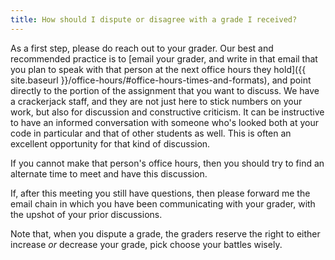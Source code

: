 ```yaml
---
title: How should I dispute or disagree with a grade I received?
---
```


As a first step, please do reach out to your grader. Our best and
recommended practice is to [email your grader, and write in that email
that you plan to speak with that person at the next office hours they
hold]({{ site.baseurl
}}/office-hours/#office-hours-times-and-formats), and point directly
to the portion of the assignment that you want to discuss. We have a
crackerjack staff, and they are not just here to stick numbers on your
work, but also for discussion and constructive criticism. It can be
instructive to have an informed conversation with someone who's looked
both at your code in particular and that of other students as
well. This is often an excellent opportunity for that kind of
discussion.

If you cannot make that person's office hours, then you should try to
find an alternate time to meet and have this discussion. 

If, after this meeting you still have questions, then please forward
me the email chain in which you have been communicating with your
grader, with the upshot of your prior discussions. 

Note that, when you dispute a grade, the graders reserve the
right to either increase *or* decrease your grade, pick choose
your battles wisely.
